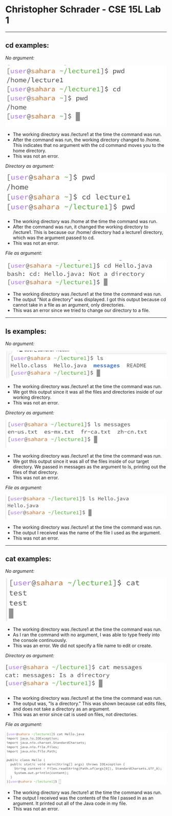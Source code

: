 # **Christopher Schrader - CSE 15L Lab 1**

---

## cd examples:

*No argument:*

 ![Image](image1.png)
* The working directory was /lecture1 at the time the command was run.
* After the command was run, the working directory changed to /home. This indicates that no argument with the cd command moves you to the home directory.
* This was not an error.

*Directory as argument:*

 ![Image](image2.png)
* The working directory was /home at the time the command was run.
* After the command was run, it changed the working directory to /lecture1. This is because our /home/ directory had a lecture1 directory, which was the argument passed to cd.
* This was not an error.

*File as argument:*

 ![Image](image3.png)
* The working directory was /lecture1 at the time the command was run.
* The output "Not a directory" was displayed. I got this output because cd cannot take in a file as an argument, only directories.
* This was an error since we tried to change our directory to a file.

---

## ls examples:

*No argument:*

 ![Image](image4.png)
* The working directory was /lecture1 at the time the command was run.
* We got this output since it was all the files and directories inside of our working directory.
* This was not an error.

*Directory as argument:*

 ![Image](image5.png)
* The working directory was /lecture1 at the time the command was run.
* We got this output since it was all of the files inside of our target directory. We passed in messages as the argument to ls, printing out the files of that directory.
* This was not an error.

*File as argument:*

 ![Image](image6.png)
* The working directory was /lecture1 at the time the command was run.
* The output I received was the name of the file I used as the argument.
* This was not an error.

---

## cat examples:

*No argument:*

 ![Image](image7.png)
* The working directory was /lecture1 at the time the command was run.
* As I ran the command with no argument, I was able to type freely into the console continuously.
* This was an error. We did not specify a file name to edit or create.

*Directory as argument:*

 ![Image](image8.png)
* The working directory was /lecture1 at the time the command was run.
* The output was, "Is a directory." This was shown because cat edits files, and does not take a directory as an argument.
* This was an error since cat is used on files, not directories.

*File as argument:*

 ![Image](image9.png)
* The working directory was /lecture1 at the time the command was run.
* The output I received was the contents of the file I passed in as an argument. It printed out all of the Java code in my file.
* This was not an error.


